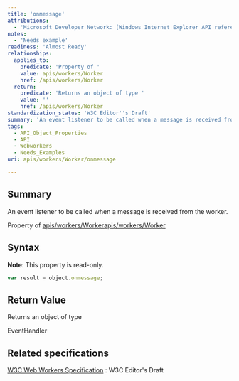 ```yaml
---
title: 'onmessage'
attributions:
  - 'Microsoft Developer Network: [Windows Internet Explorer API reference Article](http://msdn.microsoft.com/en-us/library/ie/hh828809%28v=vs.85%29.aspx)'
notes:
  - 'Needs example'
readiness: 'Almost Ready'
relationships:
  applies_to:
    predicate: 'Property of '
    value: apis/workers/Worker
    href: /apis/workers/Worker
  return:
    predicate: 'Returns an object of type '
    value: ''
    href: /apis/workers/Worker
standardization_status: 'W3C Editor''s Draft'
summary: 'An event listener to be called when a message is received from the worker.'
tags:
  - API_Object_Properties
  - API
  - Webworkers
  - Needs_Examples
uri: apis/workers/Worker/onmessage

---
```

## Summary

An event listener to be called when a message is received from the worker.

Property of [apis/workers/Worker](/apis/workers/Worker)[apis/workers/Worker](/apis/workers/Worker)

## Syntax

**Note**: This property is read-only.

``` js
var result = object.onmessage;
```

## Return Value

Returns an object of type

EventHandler

## Related specifications

[W3C Web Workers Specification](http://dev.w3.org/html5/workers)
:   W3C Editor's Draft
